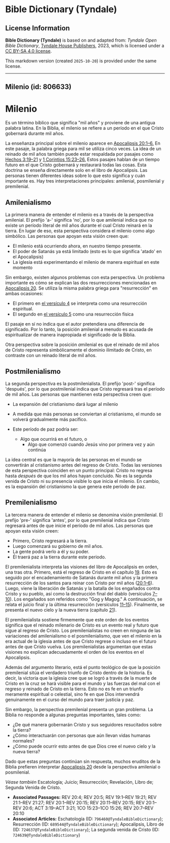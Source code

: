 # Bible Dictionary (Tyndale)

## License Information

**Bible Dictionary (Tyndale)** is based on and adapted from: _Tyndale Open Bible Dictionary_, [Tyndale House Publishers](https://tyndaleopenresources.com/), 2023, which is licensed under a [CC BY-SA 4.0 license](https://creativecommons.org/licenses/by-sa/4.0/legalcode.en).

This markdown version (created `2025-10-20`) is provided under the same license.



--------------------------------

## Milenio (id: 806633)

Milenio
=======

Es un término bíblico que significa "mil años" y proviene de una antigua palabra latina. En la Biblia, el milenio se refiere a un período en el que Cristo gobernará durante mil años.

La enseñanza principal sobre el milenio aparece en [Apocalipsis 20:1–6\.](https://ref.ly/Rev20:1-Rev20:6) En este pasaje, la palabra griega para mil se utiliza cinco veces. La idea de un reinado de mil años también puede estar respaldada por pasajes como [Hechos 3:19–21](https://ref.ly/Acts3:19-Acts3:21) y [1 Corintios 15:23–26\.](https://ref.ly/1Cor15:23-1Cor15:26) Estos pasajes hablan de un tiempo futuro en el que Cristo gobernará y restaurará todas las cosas. Esta doctrina se enseña directamente solo en el libro de Apocalipsis. Las personas tienen diferentes ideas sobre lo que esto significa y cuán importante es. Hay tres interpretaciones principales: amilenial, posmilenial y premilenial.

Amilenialismo
-------------

La primera manera de entender el milenio es a través de la perspectiva amilenial. El prefijo 'a\-' significa 'no', por lo que amilenial indica que no existe un período literal de mil años durante el cual Cristo reinará en la tierra. En lugar de eso, esta perspectiva considera el milenio como algo simbólico. Las personas que apoyan esta visión creen que:

* El milenio está ocurriendo ahora, en nuestro tiempo presente.
* El poder de Satanás ya está limitado (esto es lo que significa 'atado' en el Apocalipsis)
* La iglesia está experimentando el milenio de manera espiritual en este momento

Sin embargo, existen algunos problemas con esta perspectiva. Un problema importante es cómo se explican las dos resurrecciones mencionadas en [Apocalipsis 20](https://ref.ly/Rev20:1-Rev20:15). Se utiliza la misma palabra griega para "resurrección" en ambas ocasiones:

* El primero en [el versículo 4](https://ref.ly/Rev20:4) se interpreta como una resurrección espiritual.
* El segundo en [el versículo 5](https://ref.ly/Rev20:5) como una resurrección física

El pasaje en sí no indica que el autor pretendiera una diferencia de significado. Por lo tanto, la posición amilenial a menudo es acusada de espiritualizar de manera inapropiada el significado de la Biblia.

Otra perspectiva sobre la posición *a*milenial es que el reinado de mil años de Cristo representa simbólicamente el dominio ilimitado de Cristo, en contraste con un reinado literal de mil años.

Postmilenialismo
----------------

La segunda perspectiva es la postmilenialista. El prefijo 'post\-' significa 'después', por lo que postmilenial indica que Cristo regresará tras el período de mil años. Las personas que mantienen esta perspectiva creen que:

* La expansión del cristianismo dará lugar al milenio
* A medida que más personas se conviertan al cristianismo, el mundo se volverá gradualmente más pacífico.
* Este período de paz podría ser:

    + Algo que ocurrirá en el futuro, o
        + Algo que comenzó cuando Jesús vino por primera vez y aún continúa

La idea central es que la mayoría de las personas en el mundo se convertirán al cristianismo antes del regreso de Cristo. Todas las versiones de esta perspectiva coinciden en un punto principal: Cristo no regresa hasta *después* de que los mil años hayan concluido. No es la segunda venida de Cristo ni su presencia visible lo que inicia el milenio. En cambio, es la expansión del cristianismo la que genera este período de paz.

Premilenialismo
---------------

La tercera manera de entender el milenio se denomina visión premilenial. El prefijo 'pre\-' significa 'antes', por lo que premilenial indica que Cristo regresará antes de que inicie el período de mil años. Las personas que apoyan esta visión creen:

* Primero, Cristo regresará a la tierra.
* Luego comenzará su gobierno de mil años.
* La gente podrá verlo a él y su poder.
* Él traerá paz a la tierra durante este periodo.

El premilenialista interpreta las visiones del libro de Apocalipsis en orden, una tras otra. Primero, está el regreso de Cristo en el capítulo [19](https://ref.ly/Rev19:1-Rev19:21). Esto es seguido por el encadenamiento de Satanás durante mil años y la primera resurrección de los santos para reinar con Cristo por mil años ([20:1–6](https://ref.ly/Rev20:1-Rev20:6)). Luego, viene la liberación de Satanás y la batalla de los engañados contra Cristo y su pueblo, así como la destrucción final del diablo (versículos [7–10](https://ref.ly/Rev20:7-Rev20:10)). Los engañados son referidos como "Gog y Magog." A continuación, se relata el juicio final y la última resurrección (versículos [11–15](https://ref.ly/Rev20:11-Rev20:15)). Finalmente, se presenta el nuevo cielo y la nueva tierra (capítulo [21](https://ref.ly/Rev21:1-Rev21:27)).

El premilenialista sostiene firmemente que este orden de los eventos significa que el reinado milenario de Cristo es un evento real y futuro que sigue al regreso de Cristo. Los premilenialistas no creen en ninguna de las variaciones del amilenialismo o el posmilenialismo, que ven el milenio en la era actual de la iglesia antes de que Cristo regrese o incluso en el futuro antes de que Cristo vuelva. Los premilenialistas argumentan que estas visiones no explican adecuadamente el orden de los eventos en el Apocalipsis.

Además del argumento literario, está el punto teológico de que la posición premilenial sitúa el verdadero triunfo de Cristo dentro de la historia. Es decir, la victoria que la iglesia cree que se logró a través de la muerte de Cristo en la cruz se hará visible para el mundo y las fuerzas del mal con el regreso y reinado de Cristo en la tierra. Esto no es fe en un triunfo meramente espiritual o celestial, sino fe en que Dios intervendrá genuinamente en el curso del mundo para traer justicia y paz.

Sin embargo, la perspectiva premilenial presenta un gran problema. La Biblia no responde a algunas preguntas importantes, tales como:

* ¿De qué manera gobernarán Cristo y sus seguidores resucitados sobre la tierra?
* ¿Cómo interactuarán con personas que aún llevan vidas humanas normales?
* ¿Cómo puede ocurrir esto antes de que Dios cree el nuevo cielo y la nueva tierra?

Dado que estas preguntas continúan sin respuesta, muchos eruditos de la Biblia prefieren interpretar [Apocalipsis 20](https://ref.ly/Rev20:1-Rev20:15) desde la perspectiva amilenial o posmilenial.

*Véase también* Escatología; Juicio; Resurrección; Revelación, Libro de; Segunda Venida de Cristo.

* **Associated Passages:** REV 20:4; REV 20:5; REV 19:1–REV 19:21; REV 21:1–REV 21:27; REV 20:1–REV 20:15; REV 20:11–REV 20:15; REV 20:1–REV 20:6; ACT 3:19–ACT 3:21; 1CO 15:23–1CO 15:26; REV 20:7–REV 20:10
* **Associated Articles:** Eschatología (ID: `796460@TyndaleBibleDictionary`); Resurrección (ID: `689544@TyndaleBibleDictionary`); Apocalipsis, Libro de (ID: `724637@TyndaleBibleDictionary`); La segunda venida de Cristo (ID: `724639@TyndaleBibleDictionary`)

